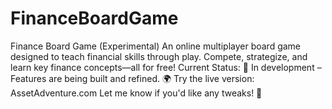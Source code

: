 # FinanceBoardGame
Finance Board Game (Experimental) An online multiplayer board game designed to teach financial skills through play. Compete, strategize, and learn key finance concepts—all for free!  Current Status: 🔨 In development – Features are being built and refined. 🌍 Try the live version: AssetAdventure.com  Let me know if you'd like any tweaks! 🚀
